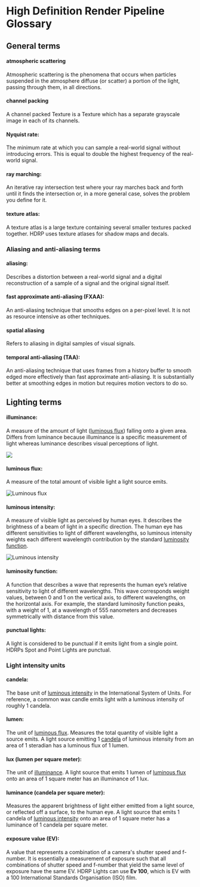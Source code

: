 # High Definition Render Pipeline Glossary

## General terms

<a name="AtmosphericScattering"></a>

#### atmospheric scattering
Atmospheric scattering is the phenomena that occurs when particles suspended in the atmosphere diffuse (or scatter) a portion of the light, passing through them, in all directions.

<a name="ChannelPacking"></a>

#### channel packing
A channel packed Texture is a Texture which has a separate grayscale image in each of its channels.

<a name="NyquistRate"></a>

#### Nyquist rate:
The minimum rate at which you can sample a real-world signal without introducing errors. This is equal to double the highest frequency of the real-world signal.

<a name="RayMarching"></a>

#### ray marching:
An iterative ray intersection test where your ray marches back and forth until it finds the intersection or, in a more general case, solves the problem you define for it.

<a name="TextureAtlas"></a>

#### texture atlas:

A texture atlas is a large texture containing several smaller textures packed together. HDRP uses texture atlases for shadow maps and decals.



### Aliasing and anti-aliasing terms

<a name="Aliasing"></a>

#### aliasing:
Describes a distortion between a real-world signal and a digital reconstruction of a sample of a signal and the original signal itself.

<a name="FastApproximateAntiAliasing"></a>

#### fast approximate anti-aliasing (FXAA):
An anti-aliasing technique that smooths edges on a per-pixel level. It is not as resource intensive as other techniques.

<a name="SpatialAliasing"></a>

#### spatial aliasing
Refers to aliasing in digital samples of visual signals.


<a name="TemporalAntiAliasing"></a>

#### temporal anti-aliasing (TAA):
An anti-aliasing technique that uses frames from a history buffer to smooth edged more effectively than fast approximate anti-aliasing. It is substantially better at smoothing edges in motion but requires motion vectors to do so.



## Lighting terms

<a name="Illuminance"></a>
#### illuminance:

A measure of the amount of light ([luminous flux](#LuminousFlux)) falling onto a given area. Differs from luminance because illuminance is a specific measurement of light whereas luminance describes visual perceptions of light.

![](Images/GlossaryLighting3.png)


<a name="LuminousFlux"></a>
#### luminous flux:
A measure of the total amount of visible light a light source emits.

![Luminous flux](Images/GlossaryLighting1.png)

<a name="LuminousIntensity"></a>
#### luminous intensity:
A measure of visible light as perceived by human eyes. It describes the brightness of a beam of light in a specific direction. The human eye has different sensitivities to light of different wavelengths, so luminous intensity weights each different wavelength contribution by the standard [luminosity function](#LuminosityFunction).

![Luminous intensity](Images/GlossaryLighting2.png)

<a name="LuminosityFunction"></a>
#### luminosity function:
A function that describes a wave that represents the human eye’s relative sensitivity to light of different wavelengths. This wave corresponds weight values, between 0 and 1 on the vertical axis, to different wavelengths, on the horizontal axis. For example, the standard luminosity function peaks, with a weight of 1, at a wavelength of 555 nanometers and decreases symmetrically with distance from this value.


<a name="PunctualLight"></a>
#### punctual lights: 
A light is considered to be punctual if it emits light from a single point. HDRPs Spot and Point Lights are punctual.

<a name="LightIntensityUnits"></a>


### Light intensity units

<a name="Candela"></a>
#### candela:
The base unit of [luminous intensity](#LuminousIntensity) in the International System of Units. For reference, a common wax candle emits light with a luminous intensity of roughly 1 candela.

<a name="Lumen"></a>
#### lumen:
The unit of [luminous flux](#LuminousFlux). Measures the total quantity of visible light a source emits. A light source emitting 1 [candela](#Candela) of luminous intensity from an area of 1 steradian has a luminous flux of 1 lumen.

<a name="Lux"></a>
#### lux (lumen per square meter):

The unit of [illuminance](#Illuminance). A light source that emits 1 lumen of [luminous flux](#LuminousFlux) onto an area of 1 square meter has an illuminance of 1 lux.

<a name="Luminance"></a>
#### luminance (candela per square meter):

Measures the apparent brightness of light either emitted from a light source, or reflected off a surface, to the human eye. A light source that emits 1 candela of [luminous intensity](#LuminousIntensity) onto an area of 1 square meter has a luminance of 1 candela per square meter.

<a name="EV"></a>
#### exposure value (EV):

A value that represents a combination of a camera's shutter speed and f-number. It is essentially a measurement of exposure such that all combinations of shutter speed and f-number that yield the same level of exposure have the same EV. HDRP Lights can use **Ev 100**, which is EV with a 100 International Standards Organisation (ISO) film.



